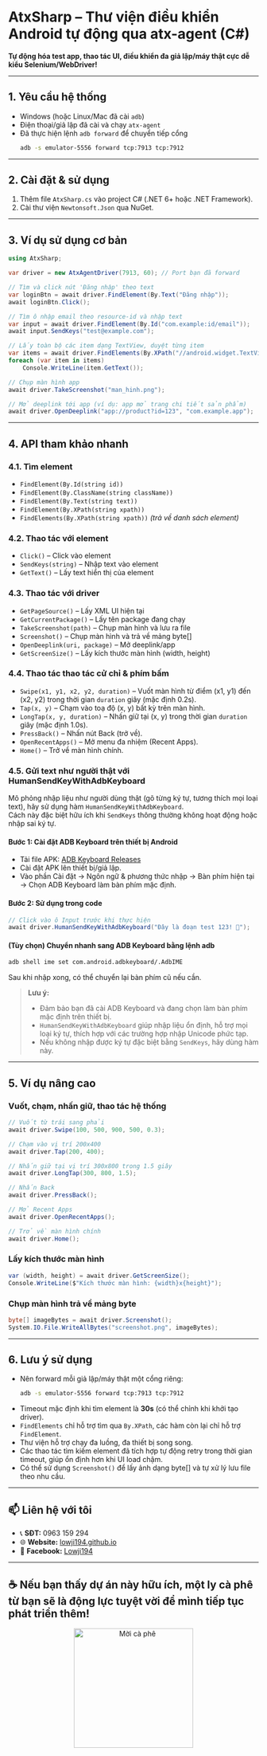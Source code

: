 # AtxSharp – Thư viện điều khiển Android tự động qua atx-agent (C#)

**Tự động hóa test app, thao tác UI, điều khiển đa giả lập/máy thật cực dễ kiểu Selenium/WebDriver!**

---

## 1. Yêu cầu hệ thống

- Windows (hoặc Linux/Mac đã cài `adb`)
- Điện thoại/giả lập đã cài và chạy `atx-agent`
- Đã thực hiện lệnh `adb forward` để chuyển tiếp cổng  
  ```sh
  adb -s emulator-5556 forward tcp:7913 tcp:7912
  ```

---

## 2. Cài đặt & sử dụng

1. Thêm file `AtxSharp.cs` vào project C# (.NET 6+ hoặc .NET Framework).
2. Cài thư viện `Newtonsoft.Json` qua NuGet.

---

## 3. Ví dụ sử dụng cơ bản

```csharp
using AtxSharp;

var driver = new AtxAgentDriver(7913, 60); // Port bạn đã forward

// Tìm và click nút 'Đăng nhập' theo text
var loginBtn = await driver.FindElement(By.Text("Đăng nhập"));
await loginBtn.Click();

// Tìm ô nhập email theo resource-id và nhập text
var input = await driver.FindElement(By.Id("com.example:id/email"));
await input.SendKeys("test@example.com");

// Lấy toàn bộ các item dạng TextView, duyệt từng item
var items = await driver.FindElements(By.XPath("//android.widget.TextView"));
foreach (var item in items)
    Console.WriteLine(item.GetText());

// Chụp màn hình app
await driver.TakeScreenshot("man_hinh.png");

// Mở deeplink tới app (ví dụ: app mở trang chi tiết sản phẩm)
await driver.OpenDeeplink("app://product?id=123", "com.example.app");
```

---

## 4. API tham khảo nhanh

### 4.1. Tìm element

- `FindElement(By.Id(string id))`
- `FindElement(By.ClassName(string className))`
- `FindElement(By.Text(string text))`
- `FindElement(By.XPath(string xpath))`
- `FindElements(By.XPath(string xpath))` *(trả về danh sách element)*

### 4.2. Thao tác với element

- `Click()` – Click vào element
- `SendKeys(string)` – Nhập text vào element
- `GetText()` – Lấy text hiển thị của element

### 4.3. Thao tác với driver

- `GetPageSource()` – Lấy XML UI hiện tại
- `GetCurrentPackage()` – Lấy tên package đang chạy
- `TakeScreenshot(path)` – Chụp màn hình và lưu ra file
- `Screenshot()` – Chụp màn hình và trả về mảng byte[]
- `OpenDeeplink(uri, package)` – Mở deeplink/app
- `GetScreenSize()` – Lấy kích thước màn hình (width, height)

### 4.4. Thao tác thao tác cử chỉ & phím bấm

- `Swipe(x1, y1, x2, y2, duration)` – Vuốt màn hình từ điểm (x1, y1) đến (x2, y2) trong thời gian `duration` giây (mặc định 0.2s).
- `Tap(x, y)` – Chạm vào toạ độ (x, y) bất kỳ trên màn hình.
- `LongTap(x, y, duration)` – Nhấn giữ tại (x, y) trong thời gian `duration` giây (mặc định 1.0s).
- `PressBack()` – Nhấn nút Back (trở về).
- `OpenRecentApps()` – Mở menu đa nhiệm (Recent Apps).
- `Home()` – Trở về màn hình chính.

### 4.5. Gửi text như người thật với HumanSendKeyWithAdbKeyboard

Mô phỏng nhập liệu như người dùng thật (gõ từng ký tự, tương thích mọi loại text), hãy sử dụng hàm `HumanSendKeyWithAdbKeyboard`.  
Cách này đặc biệt hữu ích khi `SendKeys` thông thường không hoạt động hoặc nhập sai ký tự.

#### Bước 1: Cài đặt ADB Keyboard trên thiết bị Android

- Tải file APK: [ADB Keyboard Releases](https://github.com/senzhk/ADBKeyBoard/releases)
- Cài đặt APK lên thiết bị/giả lập.
- Vào phần Cài đặt → Ngôn ngữ & phương thức nhập → Bàn phím hiện tại → Chọn ADB Keyboard làm bàn phím mặc định.

#### Bước 2: Sử dụng trong code

```csharp
// Click vào ô Input trước khi thực hiện
await driver.HumanSendKeyWithAdbKeyboard("Đây là đoạn test 123! 🚀");
```

#### (Tùy chọn) Chuyển nhanh sang ADB Keyboard bằng lệnh adb

```sh
adb shell ime set com.android.adbkeyboard/.AdbIME
```
Sau khi nhập xong, có thể chuyển lại bàn phím cũ nếu cần.

> **Lưu ý:**
> - Đảm bảo bạn đã cài ADB Keyboard và đang chọn làm bàn phím mặc định trên thiết bị.
> - `HumanSendKeyWithAdbKeyboard` giúp nhập liệu ổn định, hỗ trợ mọi loại ký tự, thích hợp với các trường hợp nhập Unicode phức tạp.
> - Nếu không nhập được ký tự đặc biệt bằng `SendKeys`, hãy dùng hàm này.

---

## 5. Ví dụ nâng cao

### Vuốt, chạm, nhấn giữ, thao tác hệ thống

```csharp
// Vuốt từ trái sang phải
await driver.Swipe(100, 500, 900, 500, 0.3);

// Chạm vào vị trí 200x400
await driver.Tap(200, 400);

// Nhấn giữ tại vị trí 300x800 trong 1.5 giây
await driver.LongTap(300, 800, 1.5);

// Nhấn Back
await driver.PressBack();

// Mở Recent Apps
await driver.OpenRecentApps();

// Trở về màn hình chính
await driver.Home();
```

### Lấy kích thước màn hình

```csharp
var (width, height) = await driver.GetScreenSize();
Console.WriteLine($"Kích thước màn hình: {width}x{height}");
```

### Chụp màn hình trả về mảng byte

```csharp
byte[] imageBytes = await driver.Screenshot();
System.IO.File.WriteAllBytes("screenshot.png", imageBytes);
```

---

## 6. Lưu ý sử dụng

- Nên forward mỗi giả lập/máy thật một cổng riêng:
  ```sh
  adb -s emulator-5556 forward tcp:7913 tcp:7912
  ```
- Timeout mặc định khi tìm element là **30s** (có thể chỉnh khi khởi tạo driver).
- `FindElements` chỉ hỗ trợ tìm qua `By.XPath`, các hàm còn lại chỉ hỗ trợ `FindElement`.
- Thư viện hỗ trợ chạy đa luồng, đa thiết bị song song.
- Các thao tác tìm kiếm element đã tích hợp tự động retry trong thời gian timeout, giúp ổn định hơn khi UI load chậm.
- Có thể sử dụng `Screenshot()` để lấy ảnh dạng byte[] và tự xử lý lưu file theo nhu cầu.

---

## 📫 Liên hệ với tôi

- 📞 **SĐT:** 0963 159 294
- 🌐 **Website:** [lowji194.github.io](https://lowji194.github.io)
- 📌 **Facebook:** [Lowji194](https://facebook.com/Lowji194)

---

## ☕ Nếu bạn thấy dự án này hữu ích, một ly cà phê từ bạn sẽ là động lực tuyệt vời để mình tiếp tục phát triển thêm!

<p align="center">
  <img src="https://pay.theloi.io.vn/QR.png?text=QR+Code" alt="Mời cà phê" width="240" />
</p>
